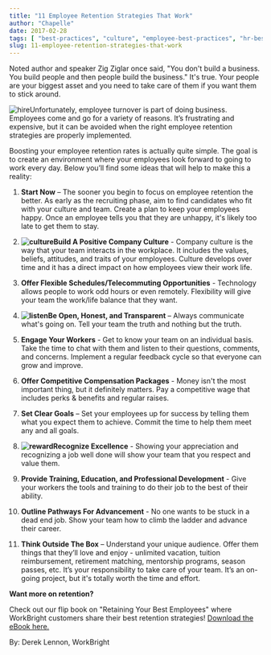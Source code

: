 ```yaml
---
title: "11 Employee Retention Strategies That Work"
author: "Chapelle"
date: 2017-02-28
tags: [ "best-practices", "culture", "employee-best-practices", "hr-best-practices", "retention" ]
slug: 11-employee-retention-strategies-that-work
---
```

Noted author and speaker Zig Ziglar once said, "You don't build a business. You build people and then people build the business." It's true. Your people are your biggest asset and you need to take care of them if you want them to stick around.  
  
 ![hire](https://workbright.com/wp-content/uploads/2017/02/hire-300x159.png)Unfortunately, employee turnover is part of doing business. Employees come and go for a variety of reasons. It’s frustrating and expensive, but it can be avoided when the right employee retention strategies are properly implemented.  
  
Boosting your employee retention rates is actually quite simple. The goal is to create an environment where your employees look forward to going to work every day. Below you’ll find some ideas that will help to make this a reality:


1. **Start Now** – The sooner you begin to focus on employee retention the better. As early as the recruiting phase, aim to find candidates who fit with your culture and team. Create a plan to keep your employees happy. Once an employee tells you that they are unhappy, it's likely too late to get them to stay.

2. **![culture](https://workbright.com/wp-content/uploads/2017/02/culture-300x201.png)Build A Positive Company Culture** - Company culture is the way that your team interacts in the workplace. It includes the values, beliefs, attitudes, and traits of your employees. Culture develops over time and it has a direct impact on how employees view their work life.

3. **Offer Flexible Schedules/Telecommuting Opportunities** - Technology allows people to work odd hours or even remotely. Flexibility will give your team the work/life balance that they want.

4. **![listen](https://workbright.com/wp-content/uploads/2017/02/listen-300x201.png)Be Open, Honest, and Transparent** – Always communicate what's going on. Tell your team the truth and nothing but the truth.

5. **Engage Your Workers** - Get to know your team on an individual basis. Take the time to chat with them and listen to their questions, comments, and concerns. Implement a regular feedback cycle so that everyone can grow and improve.

6. **Offer Competitive Compensation Packages** - Money isn't the most important thing, but it definitely matters. Pay a competitive wage that includes perks & benefits and regular raises.

7. **Set Clear Goals** – Set your employees up for success by telling them what you expect them to achieve. Commit the time to help them meet any and all goals.

8. **![reward](https://workbright.com/wp-content/uploads/2017/02/reward-300x201.png)Recognize Excellence** - Showing your appreciation and recognizing a job well done will show your team that you respect and value them.

9. **Provide Training, Education, and Professional Development** - Give your workers the tools and training to do their job to the best of their ability.

10. **Outline Pathways For Advancement** - No one wants to be stuck in a dead end job. Show your team how to climb the ladder and advance their career.

11. **Think Outside The Box** – Understand your unique audience. Offer them things that they’ll love and enjoy - unlimited vacation, tuition reimbursement, retirement matching, mentorship programs, season passes, etc.
It’s your responsibility to take care of your team. It’s an on-going project, but it's totally worth the time and effort.  
  
**Want more on retention?**   
  
Check out our flip book on "Retaining Your Best Employees" where WorkBright customers share their best retention strategies! [Download the eBook here.](https://workbright.com/retention/)  
  
By: Derek Lennon, WorkBright  
  
  
  


  
  


  
  



